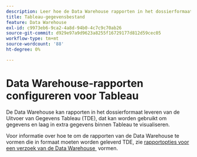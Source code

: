 ```yaml
---
description: Leer hoe de Data Warehouse rapporten in het dossierformaat van de Uitvoer van Gegevens van Tableau (TDE) kan leveren. U kunt deze gegevens via e-mail verzenden of via FTP naar een FTP-site verzenden.
title: Tableau-gegevensbestand
feature: Data Warehouse
exl-id: c9973eb6-9ca2-4a8d-94b0-4c7c9c70ab26
source-git-commit: d929e97a9d9623a8255f16729177d812d59cec05
workflow-type: tm+mt
source-wordcount: '88'
ht-degree: 0%

---
```


# Data Warehouse-rapporten configureren voor Tableau

De Data Warehouse kan rapporten in het dossierformaat leveren van de Uitvoer van Gegevens Tableau (TDE), dat kan worden gebruikt om gegevens en laag in extra gegevens binnen Tableau te visualiseren.

Voor informatie over hoe te om de rapporten van de Data Warehouse te vormen die in formaat moeten worden geleverd TDE, zie [&#x200B; rapportopties voor een verzoek van de Data Warehouse &#x200B;](/help/export/data-warehouse/create-request/dw-request-report-options.md) vormen.
